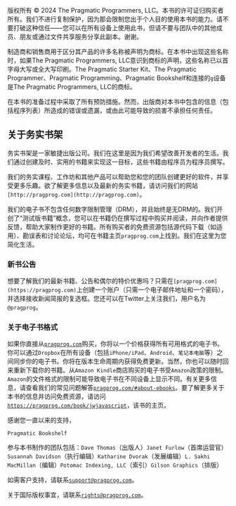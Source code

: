 版权所有 © 2024 The Pragmatic Programmers, LLC。本书的许可证归购买者所有。我们不进行复制保护，因为那会限制您出于个人目的使用本书的能力。请不要打破这种信任——您可以在所有设备上使用此书，但请不要与团队中的其他成员、朋友或通过文件共享服务分享此副本。谢谢。

制造商和销售商用于区分其产品的许多名称被声明为商标。在本书中出现这些名称时，如果The Pragmatic Programmers, LLC意识到商标的声明，这些名称已以首字母大写或全大写印刷。The Pragmatic Starter Kit、The Pragmatic Programmer、Pragmatic Programming、Pragmatic Bookshelf和连接的`g`设备是The Pragmatic Programmers, LLC的商标。

在本书的准备过程中采取了所有预防措施。然而，出版商对本书中包含的信息（包括程序列表）所造成的错误或遗漏，或由此可能导致的损害不承担任何责任。

## 关于务实书架

务实书架是一家敏捷出版公司。我们在这里是因为我们希望改善开发者的生活。我们通过创建及时、实用的书籍来实现这一目标，这些书籍由程序员为程序员撰写。

我们的务实课程、工作坊和其他产品可以帮助您和您的团队创建更好的软件，并享受更多乐趣。欲了解更多信息以及最新的务实书籍，请访问我们的网站`[http://pragprog.com](http://pragprog.com)`。

我们的电子书不包含任何数字限制管理（DRM），并且始终是无DRM的。我们开创了“测试版书籍”概念，您可以在书籍仍在撰写过程中购买并阅读，并向作者提供反馈，帮助大家制作更好的书籍。所有购买者的免费资源包括源代码下载（如适用）、勘误表和讨论论坛，均可在书籍主页`pragprog.com`上找到。我们在这里为您简化生活。

### 新书公告

想要了解我们的最新书籍、公告和偶尔的特价优惠吗？只需在`[pragprog.com](https://pragprog.com)`上创建一个账户（只需一个电子邮件地址和一个密码），并选择接收新闻简报的复选框。您还可以在Twitter上关注我们，用户名为`@pragprog`。

### 关于电子书格式

如果你直接从[`pragprog.com`](https://pragprog.com)购买，你将以一个价格获得所有可用格式的电子书。你可以通过`Dropbox`在所有设备（包括`iPhone/iPad`、`Android`、`笔记本电脑`等）之间同步你的电子书。你将在版本生命周期内获得免费更新。当然，你也可以随时回来重新下载你的书籍。从`Amazon Kindle`商店购买的电子书受`Amazon`政策的限制。`Amazon`的文件格式的限制可能导致电子书在不同设备上显示不同。有关更多信息，请查看我们的常见问题解答[`pragprog.com/#about-ebooks`](https://pragprog.com/support/#about-ebooks)。要了解更多关于本书的信息并访问免费资源，请访问[`https://pragprog.com/book/jwjavascript`](https://pragprog.com/book/jwjavascript)，该书的主页。

感谢您一直以来的支持，

`Pragmatic Bookshelf`

参与本书制作的团队包括：`Dave Thomas`（出版人）`Janet Furlow`（首席运营官）`Susannah Davidson`（执行编辑）`Katharine Dvorak`（发展编辑）`L. Sakhi MacMillan`（编辑）`Potomac Indexing, LLC`（索引）`Gilson Graphics`（排版）

如需客户支持，请联系[`support@pragprog.com`](mailto:support@pragprog.com)。

关于国际版权事宜，请联系[`rights@pragprog.com`](mailto:rights@pragprog.com)。
